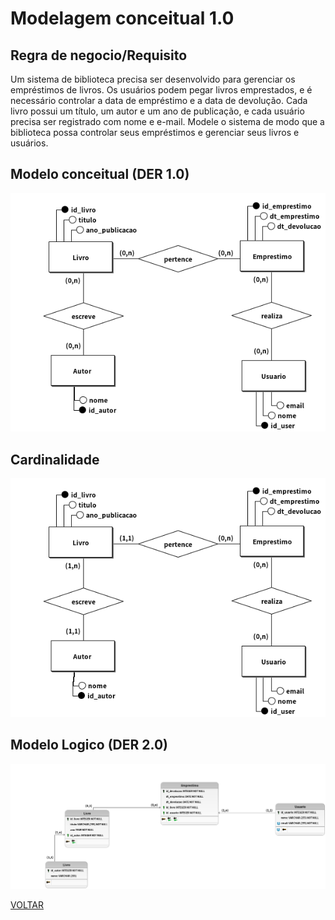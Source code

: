 # Modelagem conceitual 1.0

## Regra de negocio/Requisito

Um sistema de biblioteca precisa ser desenvolvido para gerenciar os empréstimos de livros. Os usuários podem pegar livros emprestados, e é necessário controlar a data de empréstimo e a data de devolução. Cada livro possui um título, um autor e um ano de publicação, e cada usuário precisa ser registrado com nome e e-mail. Modele o sistema de modo que a biblioteca possa controlar seus empréstimos e gerenciar seus livros e usuários.

## Modelo conceitual (DER 1.0)

![modelagem 1.0](./correcao/atividade10_semcardinalidade.png)

## Cardinalidade

![cardinalidade](./correcao/atividade10.png)

## Modelo Logico (DER 2.0)

![modelagem 2.0](./logico/atividade10.png)

[VOLTAR](../README.md)
